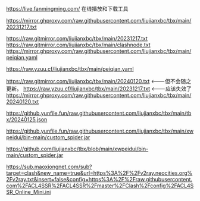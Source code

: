 https://live.fanmingming.com/
在线播放和下载工具

https://mirror.ghproxy.com/raw.githubusercontent.com/liujianxbc/tbx/main/20231217.txt

https://raw.gitmirror.com/liujianxbc/tbx/main/20231217.txt
https://raw.gitmirror.com/liujianxbc/tbx/main/clashnode.txt
https://mirror.ghproxy.com/raw.githubusercontent.com/liujianxbc/tbx/main/peiqian.yaml

https://raw.yzuu.cf/liujianxbc/tbx/main/peiqian.yaml


https://raw.gitmirror.com/liujianxbc/tbx/main/20240120.txt       <---但不会随之更新。
https://raw.yzuu.cf/liujianxbc/tbx/main/20231217.txt          <---应该失效了
https://mirror.ghproxy.com/raw.githubusercontent.com/liujianxbc/tbx/main/20240120.txt

https://github.yunfile.fun/raw.githubusercontent.com/liujianxbc/tbx/main/tbx/20240125.json

https://github.yunfile.fun/raw.githubusercontent.com/liujianxbc/tbx/main/xwpeidui/bin-main/custom_spider.jar

https://github.com/liujianxbc/tbx/blob/main/xwpeidui/bin-main/custom_spider.jar

https://sub.maoxiongnet.com/sub?target=clash&new_name=true&url=https%3A%2F%2Fv2ray.neocities.org%2Fv2ray.txt&insert=false&config=https%3A%2F%2Fraw.githubusercontent.com%2FACL4SSR%2FACL4SSR%2Fmaster%2FClash%2Fconfig%2FACL4SSR_Online_Mini.ini
